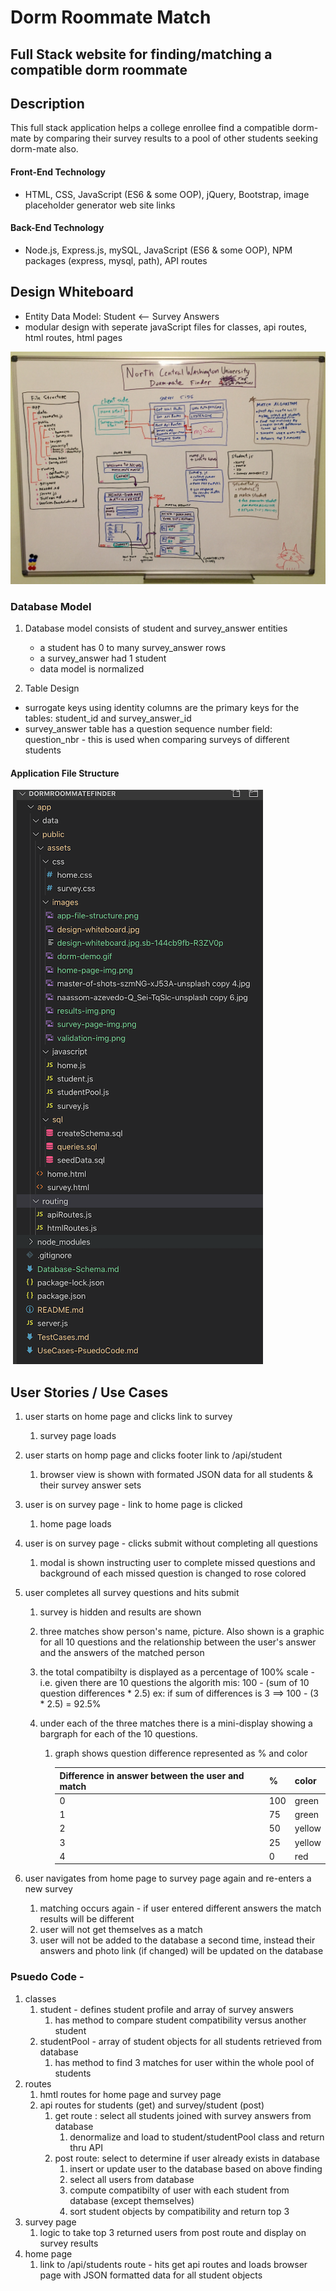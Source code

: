 # Dorm Roommate Match

## Full Stack website for finding/matching a compatible dorm roommate

## Description

This full stack application helps a college enrollee find a compatible dorm-mate by comparing their survey results to a pool of other students seeking dorm-mate also.

#### Front-End Technology

- HTML, CSS, JavaScript (ES6 & some OOP), jQuery, Bootstrap, image placeholder generator web site links

#### Back-End Technology

- Node.js, Express.js, mySQL, JavaScript (ES6 & some OOP), NPM packages (express, mysql, path), API routes

## Design Whiteboard

- Entity Data Model:  Student <-- Survey Answers
- modular design with seperate javaScript files for classes, api routes, html routes, html pages

![design-whiteboard](./app/public/assets/images/design-whiteboard.jpg)



### Database Model

1. Database model consists of student and survey_answer entities 
   - a student  has 0 to many survey_answer rows
   - a survey_answer had 1 student
   - data model is normalized

2. Table Design

- surrogate keys using identity columns are the primary keys for the tables:  student_id and survey_answer_id
- survey_answer table has a question sequence number field:  question_nbr  - this is used when comparing surveys of different students 

#### Application File Structure

​	![app-file-structure](./app/public/assets/images/app-file-structure.png)

## User Stories / Use Cases

1. user starts on home page and clicks link to survey 

   1. survey page loads

2. user starts on homp page and clicks footer link to /api/student 

   1. browser view is shown with formated JSON data for all students & their survey answer sets  

3. user is on survey page - link to home page is clicked

   1. home page loads

4. user is on survey page - clicks submit without completing all questions

   1. modal is shown instructing user to complete missed questions and background of each missed question is changed to rose colored 

5. user completes all survey questions and hits submit

   1. survey is hidden and results are shown

   2. three matches show person's name, picture.  Also shown is a graphic for all 10 questions and the relationship between the user's answer and the answers of the matched person

   3. the total compatibilty is displayed as a percentage of 100% scale - i.e. given there are 10 questions the algorith mis:  100 - (sum of 10 question differences * 2.5)   ex:  if sum of differences is 3 ==>  100 - (3 * 2.5) = 92.5%

   4. under each of the three matches there is a mini-display showing a bargraph for each of the 10 questions.

      1. graph shows question difference represented as % and color

         | Difference in answer between the user and match | %    | color  |
         | ----------------------------------------------- | ---- | ------ |
         | 0                                               | 100  | green  |
         | 1                                               | 75   | green  |
         | 2                                               | 50   | yellow |
         | 3                                               | 25   | yellow |
         | 4                                               | 0    | red    |

         

6. user navigates from home page to survey page again and re-enters a new survey

   1. matching occurs again - if user entered different answers the match results will be different
   2. user will not get themselves as a match
   3. user will not be added to the database a second time, instead their answers and photo link (if changed) will be updated on the database

### Psuedo Code - 

1. classes
   1. student - defines student profile and array of survey answers
      1. has method to compare student compatibility versus another student
   2. studentPool - array of student objects for all students retrieved from database
      1. has method to find 3 matches for user within the whole pool of students
2. routes
   1. hmtl routes for home page and survey page
   2. api routes for students (get) and survey/student (post)
      1. get route :  select all students joined with survey answers from database
         1. denormalize and load to student/studentPool class and return thru API
      2. post route:  select to determine if user already exists in database
         1. insert or update user to the database based on above finding
         2. select all users from database
         3. compute compatibilty of user with each student from database (except themselves)
         4. sort student objects by compatibility and return top 3
3. survey page 
   1. logic to take top 3 returned users from post route and display on survey results
4. home page
   1. link to /api/students route - hits get api routes and loads browser page with JSON formatted data for all student objects